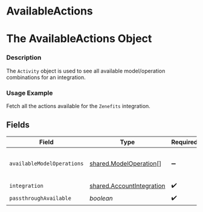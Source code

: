 # AvailableActions

# The AvailableActions Object
### Description
The `Activity` object is used to see all available model/operation combinations for an integration.

### Usage Example
Fetch all the actions available for the `Zenefits` integration.


## Fields

| Field                                                                                                                                                                                | Type                                                                                                                                                                                 | Required                                                                                                                                                                             | Description                                                                                                                                                                          | Example                                                                                                                                                                              |
| ------------------------------------------------------------------------------------------------------------------------------------------------------------------------------------ | ------------------------------------------------------------------------------------------------------------------------------------------------------------------------------------ | ------------------------------------------------------------------------------------------------------------------------------------------------------------------------------------ | ------------------------------------------------------------------------------------------------------------------------------------------------------------------------------------ | ------------------------------------------------------------------------------------------------------------------------------------------------------------------------------------ |
| `availableModelOperations`                                                                                                                                                           | [shared.ModelOperation](../../../sdk/models/shared/modeloperation.md)[]                                                                                                              | :heavy_minus_sign:                                                                                                                                                                   | N/A                                                                                                                                                                                  | [{"available_operations":["FETCH","CREATE"],"model_name":"Candidate","required_post_parameters":["remote_user_id"],"supported_fields":["first_name","last_name","company","title"]}] |
| `integration`                                                                                                                                                                        | [shared.AccountIntegration](../../../sdk/models/shared/accountintegration.md)                                                                                                        | :heavy_check_mark:                                                                                                                                                                   | N/A                                                                                                                                                                                  |                                                                                                                                                                                      |
| `passthroughAvailable`                                                                                                                                                               | *boolean*                                                                                                                                                                            | :heavy_check_mark:                                                                                                                                                                   | N/A                                                                                                                                                                                  | true                                                                                                                                                                                 |